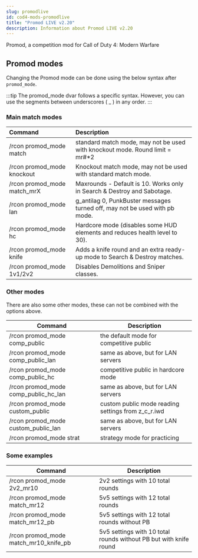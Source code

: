```yaml
---
slug: promodlive
id: cod4-mods-promodlive
title: "Promod LIVE v2.20"
description: Information about Promod LIVE v2.20
---
```


Promod, a competition mod for Call of Duty 4: Modern Warfare

## Promod modes
Changing the Promod mode can be done using the below syntax after `promod_mode`.

:::tip
The promod_mode dvar follows a specific syntax. However, you can use the segments between underscores ( _ ) in any order.
:::

### Main match modes

| Command                     | Description                                                                  |
|:----------------------------|:-----------------------------------------------------------------------------|
| /rcon promod_mode match     | standard match mode, may not be used with knockout mode. Round limit = mr#*2 |
| /rcon promod_mode knockout  | Knockout match mode, may not be used with standard match mode.               |
| /rcon promod_mode match_mrX | Maxrounds - Default is 10. Works only in Search & Destroy and Sabotage.      |
| /rcon promod_mode lan       | g_antilag 0, PunkBuster messages turned off, may not be used with pb mode.   |
| /rcon promod_mode hc        | Hardcore mode (disables some HUD elements and reduces health level to 30).   |
| /rcon promod_mode knife     | Adds a knife round and an extra ready-up mode to Search & Destroy matches.   |
| /rcon promod_mode 1v1/2v2   | Disables Demolitions and Sniper classes.                                     |

### Other modes
There are also some other modes, these can not be combined with the options above.

| Command                              | Description                                        |
|--------------------------------------|----------------------------------------------------|
| /rcon promod_mode comp_public        | the default mode for competitive public            |
| /rcon promod_mode comp_public_lan    | same as above, but for LAN servers                 |
| /rcon promod_mode comp_public_hc     | competitive public in hardcore mode                |
| /rcon promod_mode comp_public_hc_lan | same as above, but for LAN servers                 |
| /rcon promod_mode custom_public      | custom public mode reading settings from z_c_r.iwd |
| /rcon promod_mode custom_public_lan  | same as above, but for LAN servers                 |
| /rcon promod_mode strat              | strategy mode for practicing                       |

### Some examples

| Command                               | Description                                                       |
|---------------------------------------|-------------------------------------------------------------------|
| /rcon promod_mode 2v2_mr10            | 2v2 settings with 10 total rounds                                 |
| /rcon promod_mode match_mr12          | 5v5 settings with 12 total rounds                                 |
| /rcon promod_mode match_mr12_pb       | 5v5 settings with 12 total rounds without PB                      |
| /rcon promod_mode match_mr10_knife_pb | 5v5 settings with 10 total rounds without PB but with knife round |
